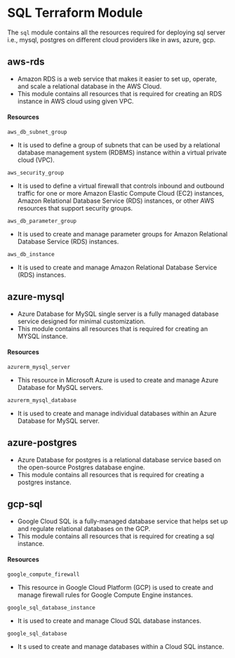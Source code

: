 # SQL Terraform Module

The `sql` module contains all the resources required for deploying sql server i.e., mysql, postgres on different cloud providers like in aws, azure, gcp.

## aws-rds
- Amazon RDS is a web service that makes it easier to set up, operate, and scale a relational database in the AWS Cloud.
- This module contains all resources that is required for creating an RDS instance in AWS cloud using given VPC.


#### Resources

`aws_db_subnet_group` 
- It is used to define a group of subnets that can be used by a relational database management system (RDBMS) instance within a virtual private cloud (VPC).

`aws_security_group` 
- It is used to define a virtual firewall that controls inbound and outbound traffic for one or more Amazon Elastic Compute Cloud (EC2) instances, Amazon Relational Database Service (RDS) instances, or other AWS resources that support security groups.

`aws_db_parameter_group` 
- It is used to create and manage parameter groups for Amazon Relational Database Service (RDS) instances.

`aws_db_instance` 
- It is used to create and manage Amazon Relational Database Service (RDS) instances.



## azure-mysql
- Azure Database for MySQL single server is a fully managed database service designed for minimal customization.
- This module contains all resources that is required for creating an MYSQL instance.


#### Resources

`azurerm_mysql_server` 
- This resource in Microsoft Azure is used to create and manage Azure Database for MySQL servers.

`azurerm_mysql_database` 
- It is used to create and manage individual databases within an Azure Database for MySQL server.


## azure-postgres
- Azure Database for postgres is a relational database service based on the open-source Postgres database engine.
- This module contains all resources that is required for creating a postgres instance.

## gcp-sql
- Google Cloud SQL is a fully-managed database service that helps set up and regulate relational databases on the GCP.
- This module contains all resources that is required for creating a sql instance.


#### Resources

`google_compute_firewall` 
- This resource in Google Cloud Platform (GCP) is used to create and manage firewall rules for Google Compute Engine instances.

`google_sql_database_instance` 
- It is used to create and manage Cloud SQL database instances.

`google_sql_database` 
- It s used to create and manage databases within a Cloud SQL instance.


